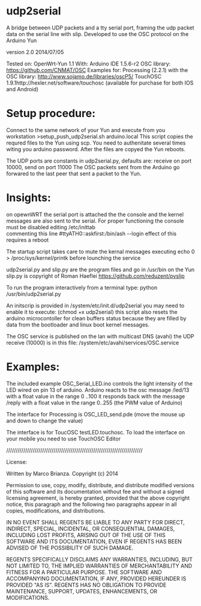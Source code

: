 udp2serial
==

A bridge between UDP packets and a tty serial port, framing the udp packet data on the serial line with slip. 
Developed to use the OSC protocol on the Arduino Yun

version 2.0     2014/07/05

Tested on: OpenWrt-Yun 1.1
With: Arduino IDE 1.5.6-r2
OSC library: https://github.com/CNMAT/OSC
Examples for:
Processing (2.2.1) with the OSC library: http://www.sojamo.de/libraries/oscP5/
TouchOSC 1.9.1http://hexler.net/software/touchosc (available for purchase for both IOS and Android)
	

Setup procedure:
==

Connect to the same network of your Yun and execute from you workstation  >setup_push_udp2serial.sh arduino.local
This script copies the requred files to the Yun using scp. You need to authenitate several times witing you arduino password.
After the files are copyed the Yun reboots.

The UDP ports are constants in udp2serial.py, defaults are: receive on port 10000, send on port 11000
The OSC packets sent from the Arduino go forwared to the last peer that sent a packet to the Yun.

Insights:
==
on opewnWRT the serial port is attached the the console and the kernel messages are also sent to the serial.
For proper functioning the console must be disabled editing 
/etc/inittab  
commenting this line 
 #ttyATH0::askfirst:/bin/ash --login
 effect of this requires a reboot

The startup script  takes care to mute the kernal messages executing 
echo 0 > /proc/sys/kernel/printk
before lounching the service

udp2serial.py and slip.py are the program files
and go in /usr/bin on the Yun
slip.py is copyright of Roman Haeflei https://github.com/reduzent/pyslip

To run the program interactively from a terminal type: python /usr/bin/udp2serial.py

An initscrip is provided  in /system/etc/init.d/udp2serial 
you may need to enable it to execute: (chmod +x udp2serial) 
this script also resets the arduino microcontoller for clean buffers status because they are filled by data from the bootloader and linux boot kernel messages.

The OSC service is published on the lan with multicast DNS (avahi)
the UDP receive (10000) is in this file:  /system/etc/avahi/services/OSC.service

Examples:
===
The included example OSC_Serial_LED.ino controls the light intensity of the LED wired on pin 13 of arduino.
Arduino reacts to the osc message /led/13 with a float value in the range 0 ..100
it responds back with the message /reply with a float value in the range 0..255 (the PWM value of Arduino)

The interface for Processing is OSC_LED_send.pde (move the mouse up and down to change the value)

The interface is for ToucOSC testLED.touchosc. To load the interface on your mobile you need to use TouchOSC Editor
  

////////////////////////////////////////////////////////////////////////


License:

Written by Marco Brianza. Copyright (c) 2014

Permission to use, copy, modify, distribute, and distribute modified versions
of this software and its documentation without fee and without a signed
licensing agreement, is hereby granted, provided that the above copyright
notice, this paragraph and the following two paragraphs appear in all copies,
modifications, and distributions.
 
IN NO EVENT SHALL REGENTS BE LIABLE TO ANY PARTY FOR DIRECT, INDIRECT,
SPECIAL, INCIDENTAL, OR CONSEQUENTIAL DAMAGES, INCLUDING LOST PROFITS, ARISING
OUT OF THE USE OF THIS SOFTWARE AND ITS DOCUMENTATION, EVEN IF REGENTS HAS
BEEN ADVISED OF THE POSSIBILITY OF SUCH DAMAGE.
 
REGENTS SPECIFICALLY DISCLAIMS ANY WARRANTIES, INCLUDING, BUT NOT LIMITED TO,
THE IMPLIED WARRANTIES OF MERCHANTABILITY AND FITNESS FOR A PARTICULAR
PURPOSE. THE SOFTWARE AND ACCOMPANYING DOCUMENTATION, IF ANY, PROVIDED
HEREUNDER IS PROVIDED "AS IS". REGENTS HAS NO OBLIGATION TO PROVIDE
MAINTENANCE, SUPPORT, UPDATES, ENHANCEMENTS, OR MODIFICATIONS.

